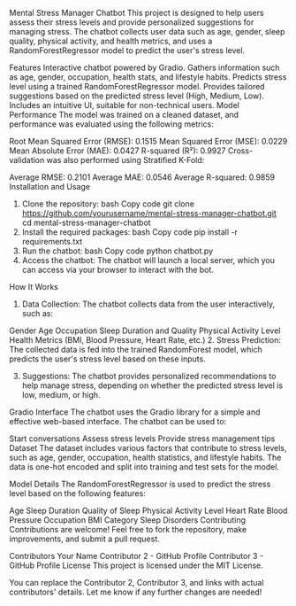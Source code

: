 Mental Stress Manager Chatbot
This project is designed to help users assess their stress levels and provide personalized suggestions for managing stress. The chatbot collects user data such as age, gender, sleep quality, physical activity, and health metrics, and uses a RandomForestRegressor model to predict the user's stress level.

Features
Interactive chatbot powered by Gradio.
Gathers information such as age, gender, occupation, health stats, and lifestyle habits.
Predicts stress level using a trained RandomForestRegressor model.
Provides tailored suggestions based on the predicted stress level (High, Medium, Low).
Includes an intuitive UI, suitable for non-technical users.
Model Performance
The model was trained on a cleaned dataset, and performance was evaluated using the following metrics:

Root Mean Squared Error (RMSE): 0.1515
Mean Squared Error (MSE): 0.0229
Mean Absolute Error (MAE): 0.0427
R-squared (R²): 0.9927
Cross-validation was also performed using Stratified K-Fold:

Average RMSE: 0.2101
Average MAE: 0.0546
Average R-squared: 0.9859
Installation and Usage
1. Clone the repository:
bash
Copy code
git clone https://github.com/yourusername/mental-stress-manager-chatbot.git
cd mental-stress-manager-chatbot
2. Install the required packages:
bash
Copy code
pip install -r requirements.txt
3. Run the chatbot:
bash
Copy code
python chatbot.py
4. Access the chatbot:
The chatbot will launch a local server, which you can access via your browser to interact with the bot.

How It Works
1. Data Collection:
The chatbot collects data from the user interactively, such as:

Gender
Age
Occupation
Sleep Duration and Quality
Physical Activity Level
Health Metrics (BMI, Blood Pressure, Heart Rate, etc.)
2. Stress Prediction:
The collected data is fed into the trained RandomForest model, which predicts the user's stress level based on these inputs.

3. Suggestions:
The chatbot provides personalized recommendations to help manage stress, depending on whether the predicted stress level is low, medium, or high.

Gradio Interface
The chatbot uses the Gradio library for a simple and effective web-based interface. The chatbot can be used to:

Start conversations
Assess stress levels
Provide stress management tips
Dataset
The dataset includes various factors that contribute to stress levels, such as age, gender, occupation, health statistics, and lifestyle habits. The data is one-hot encoded and split into training and test sets for the model.

Model Details
The RandomForestRegressor is used to predict the stress level based on the following features:

Age
Sleep Duration
Quality of Sleep
Physical Activity Level
Heart Rate
Blood Pressure
Occupation
BMI Category
Sleep Disorders
Contributing
Contributions are welcome! Feel free to fork the repository, make improvements, and submit a pull request.

Contributors
Your Name
Contributor 2 - GitHub Profile
Contributor 3 - GitHub Profile
License
This project is licensed under the MIT License.

You can replace the Contributor 2, Contributor 3, and links with actual contributors' details. Let me know if any further changes are needed!






